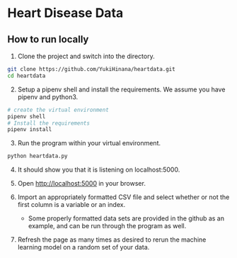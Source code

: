 # Heart Disease Data

## How to run locally

1. Clone the project and switch into the directory.
```sh
git clone https://github.com/YukiHinana/heartdata.git 
cd heartdata
```
2. Setup a pipenv shell and install the requirements.
We assume you have pipenv and python3.
```sh
# create the virtual environment
pipenv shell
# Install the requirements
pipenv install
```
3. Run the program within your virtual environment.
```sh
python heartdata.py
```
4. It should show you that it is listening on localhost:5000.

5. Open [http://localhost:5000](http://localhost:5000) in your browser.

6. Import an appropriately formatted CSV file and select whether or not the first column is a variable or an index.
   * Some properly formatted data sets are provided in the github as an example, and can be run through the program as well.

7. Refresh the page as many times as desired to rerun the machine learning model on a random set of your data.
